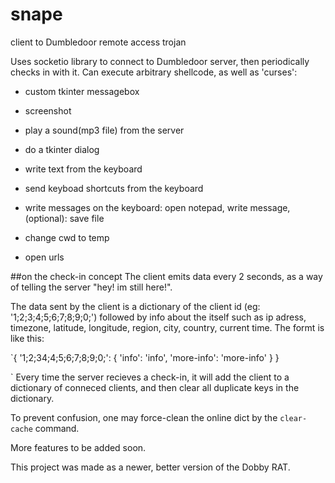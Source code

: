 # snape
client to Dumbledoor remote access trojan


Uses socketio library to connect to Dumbledoor server, then periodically checks in with it. Can execute arbitrary shellcode, as well as 'curses': 

- custom tkinter messagebox

- screenshot

- play a sound(mp3 file) from the server

- do a tkinter dialog

- write text from the keyboard

- send keyboad shortcuts from the keyboard

- write messages on the keyboard: open notepad, write message, (optional): save file

- change cwd to temp

- open urls

##on the check-in concept
The client emits data every 2 seconds, as a way of telling the server "hey! im still here!".

The data sent by the client is a dictionary of the client id (eg: '1;2;3;4;5;6;7;8;9;0;') followed by info about the itself such as ip adress, timezone, latitude, longitude, region, city, country, current time. The formt is like this:

`{
  '1;2;34;4;5;6;7;8;9;0;': 
    {
      'info': 'info',
      'more-info': 'more-info'
     }
 }
 
 `
Every time the server recieves a check-in, it will add the client to a dictionary of conneced clients, and then clear all duplicate keys in the dictionary.

To prevent confusion, one may force-clean the online dict by the `clear-cache` command.


More features to be added soon. 

This project was made as a newer, better version of the Dobby RAT.

